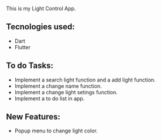 This is my Light Control App.

## Tecnologies used:

* Dart
* Flutter

## To do Tasks:

* Implement a search light function and a add light function.
* Implement a change name function.
* Implement a change light setings function.
* Implement a to do list in app.

## New Features:

* Popup menu to change light color.
